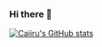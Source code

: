 ### Hi there 👋

[![Caiiru's GitHub stats](https://github-readme-stats.vercel.app/api?username=caiiru&theme=dracula)](https://github.com/anuraghazra/github-readme-stats)
